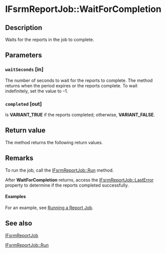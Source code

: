 # IFsrmReportJob::WaitForCompletion

## Description

Waits for the reports in the job to complete.

## Parameters

### `waitSeconds` [in]

The number of seconds to wait for the reports to complete. The method returns when the period expires or the reports complete. To wait indefinitely, set the value to –1.

### `completed` [out]

Is **VARIANT_TRUE** if the reports completed; otherwise, **VARIANT_FALSE**.

## Return value

The method returns the following return values.

## Remarks

To run the job, call the [IFsrmReportJob::Run](https://learn.microsoft.com/previous-versions/windows/desktop/api/fsrmreports/nf-fsrmreports-ifsrmreportjob-run) method.

After **WaitForCompletion** returns, access the [IFsrmReportJob::LastError](https://learn.microsoft.com/previous-versions/windows/desktop/api/fsrmreports/nf-fsrmreports-ifsrmreportjob-get_lasterror) property to determine if the reports completed successfully.

#### Examples

For an example, see [Running a Report Job](https://learn.microsoft.com/previous-versions/windows/desktop/fsrm/running-a-report-job).

## See also

[IFsrmReportJob](https://learn.microsoft.com/previous-versions/windows/desktop/api/fsrmreports/nn-fsrmreports-ifsrmreportjob)

[IFsrmReportJob::Run](https://learn.microsoft.com/previous-versions/windows/desktop/api/fsrmreports/nf-fsrmreports-ifsrmreportjob-run)